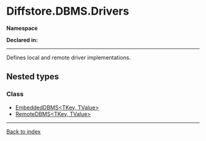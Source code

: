 # Diffstore.DBMS.Drivers

**Namespace**

**Declared in:** [](.md)

------



Defines local and remote driver implementations.


## Nested types

### Class
* [EmbeddedDBMS<TKey, TValue>](Diffstore.DBMS.Drivers.EmbeddedDBMS{TKey,TValue}.md)
* [RemoteDBMS<TKey, TValue>](Diffstore.DBMS.Drivers.RemoteDBMS{TKey,TValue}.md)

------

[Back to index](index.md)